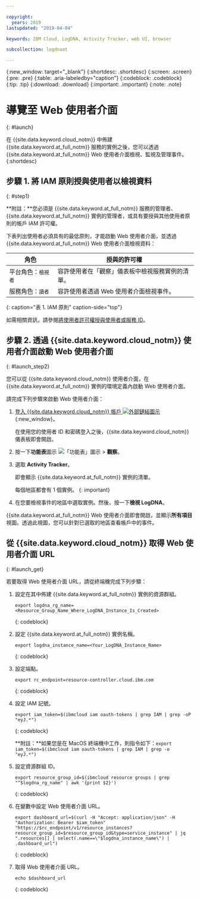 ```yaml
---

copyright:
  years: 2019
lastupdated: "2019-04-04"

keywords: IBM Cloud, LogDNA, Activity Tracker, web UI, browser

subcollection: logdnaat

---
```


{:new_window: target="_blank"}
{:shortdesc: .shortdesc}
{:screen: .screen}
{:pre: .pre}
{:table: .aria-labeledby="caption"}
{:codeblock: .codeblock}
{:tip: .tip}
{:download: .download}
{:important: .important}
{:note: .note}

# 導覽至 Web 使用者介面
{: #launch}

在 {{site.data.keyword.cloud_notm}} 中佈建 {{site.data.keyword.at_full_notm}} 服務的實例之後，您可以透過 {{site.data.keyword.at_full_notm}} Web 使用者介面檢視、監視及管理事件。
{:shortdesc}


## 步驟 1. 將 IAM 原則授與使用者以檢視資料 
{: #step1}

**附註：**您必須是 {{site.data.keyword.at_full_notm}} 服務的管理者、{{site.data.keyword.at_full_notm}} 實例的管理者，或具有要授與其他使用者原則的帳戶 IAM 許可權。

下表列出使用者必須具有的最低原則，才能啟動 Web 使用者介面，並透過 {{site.data.keyword.at_full_notm}} Web 使用者介面檢視資料：

| 角色                      | 授與的許可權            |
|---------------------------|---------------------|
| 平台角色：`檢視者`     | 容許使用者在「觀察」儀表板中檢視服務實例的清單。|
| 服務角色：`讀者`      | 容許使用者透過 Web 使用者介面檢視事件。| 
{: caption="表 1. IAM 原則" caption-side="top"} 

如需相關資訊，請參閱[將使用者許可權授與使用者或服務 ID](/docs/services/Activity-Tracker-with-LogDNA?topic=logdnaat-iam_view_events#iam_view_events)。


## 步驟 2. 透過 {{site.data.keyword.cloud_notm}} 使用者介面啟動 Web 使用者介面
{: #launch_step2}

您可以從 {{site.data.keyword.cloud_notm}} 使用者介面，在 {{site.data.keyword.at_full_notm}} 實例的環境定義內啟動 Web 使用者介面。 

請完成下列步驟來啟動 Web 使用者介面：

1. [登入 {{site.data.keyword.cloud_notm}} 帳戶 ![外部鏈結圖示](../../icons/launch-glyph.svg "外部鏈結圖示")](https://cloud.ibm.com/login){:new_window}。

	在使用您的使用者 ID 和密碼登入之後，{{site.data.keyword.cloud_notm}} 儀表板即會開啟。

2. 按一下**功能表**圖示 ![「功能表」圖示](../icons/icon_hamburger.svg) > **觀察**。 

3. 選取 **Activity Tracker**。 

    即會顯示 {{site.data.keyword.at_full_notm}} 實例的清單。

    每個地區都會有 1 個實例。
    {: important}

4. 在您要檢視事件的地區中選取實例。然後，按一下**檢視 LogDNA**。

{{site.data.keyword.at_full_notm}} Web 使用者介面即會開啟，並顯示**所有項目**視圖。透過此視圖，您可以針對已選取的地區查看帳戶中的事件。



## 從 {{site.data.keyword.cloud_notm}} 取得 Web 使用者介面 URL
{: #launch_get}

若要取得 Web 使用者介面 URL，請從終端機完成下列步驟：

1. 設定在其中佈建 {{site.data.keyword.at_full_notm}} 實例的資源群組。

    ```
    export logdna_rg_name=<Resource_Group_Name_Where_LogDNA_Instance_Is_Created>
    ```
    {: codeblock}

2. 設定 {{site.data.keyword.at_full_notm}} 實例名稱。

    ```
    export logdna_instance_name=<Your_LogDNA_Instance_Name>
    ```
    {: codeblock}

3. 設定端點。

    ```
    export rc_endpoint=resource-controller.cloud.ibm.com
    ```
    {: codeblock}

4. 設定 IAM 記號。

    ```
    export iam_token=$(ibmcloud iam oauth-tokens | grep IAM | grep -oP  "eyJ.*")
    ```
    {: codeblock}

    **附註：**如果您是在 MacOS 終端機中工作，則指令如下：`export iam_token=$(ibmcloud iam oauth-tokens | grep IAM | grep -o  "eyJ.*")`

5. 設定資源群組 ID。

    ```
    export resource_group_id=$(ibmcloud resource groups | grep "^$logdna_rg_name" | awk '{print $2}')
    ```
    {: codeblock}

6. 在變數中設定 Web 使用者介面 URL。

    ```
    export dashboard_url=$(curl -H "Accept: application/json" -H "Authorization: Bearer $iam_token" "https://$rc_endpoint/v1/resource_instances?resource_group_id=$resource_group_id&type=service_instance" | jq ".resources[] | select(.name==\"$logdna_instance_name\") | .dashboard_url")
    ```
    {: codeblock}

7. 取得 Web 使用者介面 URL。

    ```
    echo $dashboard_url
    ```
    {: codeblock}

    

